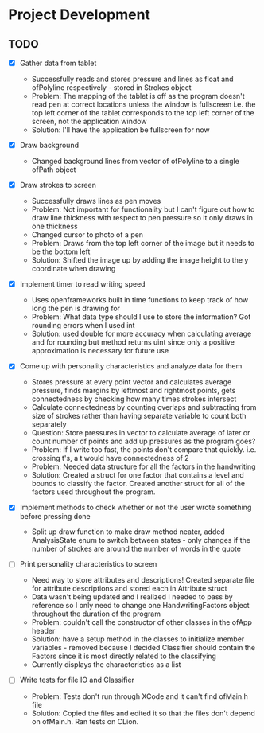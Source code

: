 # Project Development
## TODO
- [X] Gather data from tablet
  * Successfully reads and stores pressure and lines as float and ofPolyline respectively - stored in Strokes object
  * Problem: The mapping of the tablet is off as the program doesn't read pen at correct locations unless the window is fullscreen i.e. the top left corner of the tablet corresponds to the top left corner of the screen, not the application window
  * Solution: I'll have the application be fullscreen for now

- [X] Draw background
  * Changed background lines from vector of ofPolyline to a single ofPath object

- [X] Draw strokes to screen
  * Successfully draws lines as pen moves
  * Problem: Not important for functionality but I can't figure out how to draw line thickness with respect to pen pressure so it only draws in one thickness
  * Changed cursor to photo of a pen
  * Problem: Draws from the top left corner of the image but it needs to be the bottom left
  * Solution: Shifted the image up by adding the image height to the y coordinate when drawing

- [X] Implement timer to read writing speed
  * Uses openframeworks built in time functions to keep track of how long the pen is drawing for
  * Problem: What data type should I use to store the information? Got rounding errors when I used int
  * Solution: used double for more accuracy when calculating average and for rounding but method returns uint since only a positive approximation is necessary for future use

- [X] Come up with personality characteristics and analyze data for them
  * Stores pressure at every point vector and calculates average pressure, finds margins by leftmost and rightmost points, gets connectedness by checking how many times strokes intersect
  * Calculate connectedness by counting overlaps and subtracting from size of strokes rather than having separate variable to count both separately
  * Question: Store pressures in vector to calculate average of later or count number of points and add up pressures as the program goes?
  * Problem: If I write too fast, the points don't compare that quickly. i.e. crossing t's, a t would have connectedness of 2
  * Problem: Needed data structure for all the factors in the handwriting
  * Solution: Created a struct for one factor that contains a level and bounds to classify the factor. Created another struct for all of the factors used throughout the program.

- [X] Implement methods to check whether or not the user wrote something before pressing done
  * Split up draw function to make draw method neater, added AnalysisState enum to switch between states - only changes if the number of strokes are around the number of words in the quote

- [ ] Print personality characteristics to screen
  * Need way to store attributes and descriptions! Created separate file for attribute descriptions and stored each in Attribute struct
  * Data wasn't being updated and I realized I needed to pass by reference so I only need to change one HandwritingFactors object throughout the duration of the program
  * Problem: couldn't call the constructor of other classes in the ofApp header
  * Solution: have a setup method in the classes to initialize member variables - removed because I decided Classifier should contain the Factors since it is most directly related to the classifying
  * Currently displays the characteristics as a list

- [ ] Write tests for file IO and Classifier
  * Problem: Tests don't run through XCode and it can't find ofMain.h file
  * Solution: Copied the files and edited it so that the files don't depend on ofMain.h. Ran tests on CLion.


